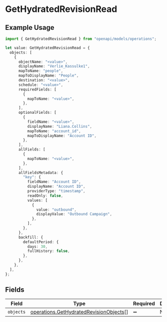 # GetHydratedRevisionRead

## Example Usage

```typescript
import { GetHydratedRevisionRead } from "openapi/models/operations";

let value: GetHydratedRevisionRead = {
  objects: [
    {
      objectName: "<value>",
      displayName: "Verlie_Kassulke1",
      mapToName: "people",
      mapToDisplayName: "People",
      destination: "<value>",
      schedule: "<value>",
      requiredFields: [
        {
          mapToName: "<value>",
        },
      ],
      optionalFields: [
        {
          fieldName: "<value>",
          displayName: "Liana.Collins",
          mapToName: "account_id",
          mapToDisplayName: "Account ID",
        },
      ],
      allFields: [
        {
          mapToName: "<value>",
        },
      ],
      allFieldsMetadata: {
        "key": {
          fieldName: "Account ID",
          displayName: "Account ID",
          providerType: "timestamp",
          readOnly: false,
          values: [
            {
              value: "outbound",
              displayValue: "Outbound Campaign",
            },
          ],
        },
      },
      backfill: {
        defaultPeriod: {
          days: 30,
          fullHistory: false,
        },
      },
    },
  ],
};
```

## Fields

| Field                                                                                            | Type                                                                                             | Required                                                                                         | Description                                                                                      |
| ------------------------------------------------------------------------------------------------ | ------------------------------------------------------------------------------------------------ | ------------------------------------------------------------------------------------------------ | ------------------------------------------------------------------------------------------------ |
| `objects`                                                                                        | [operations.GetHydratedRevisionObjects](../../models/operations/gethydratedrevisionobjects.md)[] | :heavy_minus_sign:                                                                               | N/A                                                                                              |